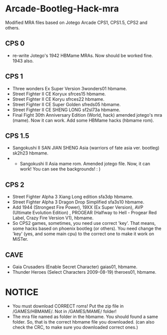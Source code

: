 # Arcade-Bootleg-Hack-mra
Modified MRA files based on Jotego Arcade CPS1, CPS1.5, CPS2 and others.

## CPS 0

- re-write Jotego's 1942 HBMame MRAs. Now should be worked fine. 1943 also.


## CPS 1

- Three wonders Ex Super Version 3wonders01 hbmame.
- Street Fighter II CE Koryux sfrces15 hbmame.
- Street Fighter II CE Koryu sfrces22 hbmame.
- Street Fighter II CE Super Golden sfreds05 hbmame.
- Street Fighter II CE SHENG LONG sf2sl73a hbmame.
- Final Fight 30th Anniversary Edition (World, hack) amended jotego's mra (mame). Now it can work. Add some HBMame hacks (hbmame rom).



## CPS 1.5

- Sangokushi II SAN JIAN SHENG Asia (warriors of fate asia ver. bootleg) sk2h23 hbmame.
- - Sangokushi II Asia mame rom. Amended jotego file. Now, it can work! You can see the backgrounds! : )

  
## CPS 2

- Street Fighter Alpha 3 Xiang Long edition sfa3dp hbmame.
- Street Fighter Alpha 3 Dragon Drop Simplified sfa3s10 hbmame.
- Add 1944 (Strongest Fire Power), 19XX (Ex Super Version), AVP (Ultimate Evolution Edition) , PROGEAR (Halfway to Hell - Progear Red Label, Crazy Fire Version V1), hbmame.
- So CPS2 games, sometimes, you need use correct 'key'. That means, some hacks based on phoenix bootleg (or others). You need change the 'key' (yes, and some main cpu) to the correct one to make it work on MiSTer. 


## CAVE

- Gaia Crusaders (Enable Secret Character) gaias01, hbmame.
- Thunder Heroes (Select Characters 2009-08-19) theroes01, hbmame.


# NOTICE
- You must download CORRECT roms! Put the zip file in /GAMES/HBMAME/. Not in /GAMES/MAME/ folder!
- The mra file named as folder in the hbmame. You should found a same folder. So, that is the correct hbmame file you downloaded. (can also check the CRC, to make sure you downloaded correct ones.)
